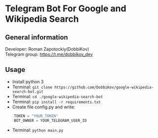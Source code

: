 # Telegram Bot For Google and Wikipedia Search

## General information
Developer: Roman Zapotockiy(DobbiKov)\
Telegram group: https://t.me/dobbikov_dev

## Usage
- Install python 3
- Terminal: `git clone https://github.com/DobbiKov/google-wikipedia-search-bot.git`
- Terminal: `cd ./google-wikipedia-search-bot`
- Terminal: `pip install -r requirements.txt`
- Create file config.py and write:
```python
    TOKEN = "YOUR_TOKEN"
    BOT_OWNER = YOUR_TELEGRAM_USER_ID
```
- Terminal: `python main.py`
